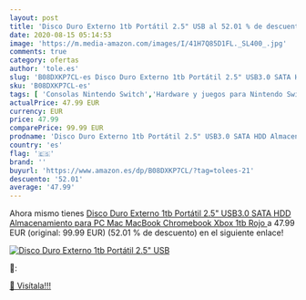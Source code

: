 ```yaml
---
layout: post
title: 'Disco Duro Externo 1tb Portátil 2.5" USB al 52.01 % de descuento'
date: 2020-08-15 05:14:53
image: 'https://m.media-amazon.com/images/I/41H7Q85D1FL._SL400_.jpg'
comments: true
category: ofertas
author: 'tole.es'
slug: 'B08DXKP7CL-es Disco Duro Externo 1tb Portátil 2.5" USB3.0 SATA HDD...'
sku: 'B08DXKP7CL-es'
tags: [ 'Consolas Nintendo Switch','Hardware y juegos para Nintendo Switch','Hogar y cocina','Muebles de TV y multimedia','Muebles de hogar','Sillas Gaming','Videojuegos','xbox', ]
actualPrice: 47.99 EUR
currency: EUR
price: 47.99
comparePrice: 99.99 EUR
prodname: 'Disco Duro Externo 1tb Portátil 2.5" USB3.0 SATA HDD Almacenamiento para PC  Mac  MacBook  Chromebook  Xbox  1tb  Rojo '
country: 'es'
flag: '🇪🇸'
brand: ''
buyurl: 'https://www.amazon.es/dp/B08DXKP7CL/?tag=tolees-21'
descuento: '52.01'
average: '47.99'
---
```


Ahora mismo tienes [Disco Duro Externo 1tb Portátil 2.5" USB3.0 SATA HDD Almacenamiento para PC  Mac  MacBook  Chromebook  Xbox  1tb  Rojo ](https://www.amazon.es/dp/B08DXKP7CL/?tag=tolees-21) a 47.99 EUR (original: 99.99 EUR) (52.01 %  de descuento) en el siguiente enlace!

[![Disco Duro Externo 1tb Portátil 2.5" USB](https://m.media-amazon.com/images/I/41H7Q85D1FL._SL400_.jpg)](https://www.amazon.es/dp/B08DXKP7CL/?tag=tolees-21)

🔎:


[🛒 Visítala!!!](https://www.amazon.es/dp/B08DXKP7CL/?tag=tolees-21)
